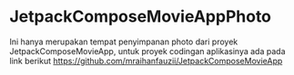 # JetpackComposeMovieAppPhoto

Ini hanya merupakan tempat penyimpanan photo dari proyek JetpackComposeMovieApp, untuk proyek codingan aplikasinya ada pada link berikut https://github.com/mraihanfauzii/JetpackComposeMovieApp
